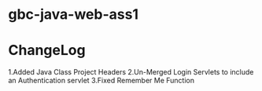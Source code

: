 # gbc-java-web-ass1
# ChangeLog
1.Added Java Class Project Headers
2.Un-Merged Login Servlets to include an Authentication servlet
3.Fixed Remember Me Function
